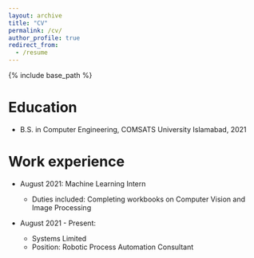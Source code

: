 ```yaml
---
layout: archive
title: "CV"
permalink: /cv/
author_profile: true
redirect_from:
  - /resume
---
```


{% include base_path %}

Education
======
* B.S. in Computer Engineering, COMSATS University Islamabad, 2021

Work experience
======
* August 2021: Machine Learning Intern
  * Duties included: Completing workbooks on Computer Vision and Image Processing

* August 2021 - Present:  
  * Systems Limited
  * Position: Robotic Process Automation Consultant 
  

